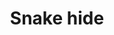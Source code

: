 ---
layout: item
title: Snake hide
item-id: 6287
datatable: true
id: 6287
name: "Snake hide"
members: true
lowalch: 14
highalch: 21
examine: "Scaly but not slimy! It could be a useful material if it were tanned."
monsters:
  - id: 1037
    name: "Snake"
    members: true
    combat_level: 35
    wiki_url: "https://oldschool.runescape.wiki/w/Snake_(Mos_Le'Harmless)"
    drops:
      - quantity: "1"
        rarity: 1
        drop_requirements: null
  - id: 6102
    name: "Bush snake"
    members: true
    combat_level: 35
    wiki_url: "https://oldschool.runescape.wiki/w/Bush_snake"
    drops:
      - quantity: "1"
        rarity: 1
        drop_requirements: null
  - id: 7802
    name: "Hoop Snake"
    members: true
    combat_level: 19
    wiki_url: "https://oldschool.runescape.wiki/w/Hoop_Snake"
    drops:
      - quantity: "1"
        rarity: 0.1
        drop_requirements: null
---